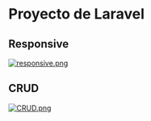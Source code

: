 # Proyecto de Laravel

## Responsive

[![responsive.png](https://i.postimg.cc/bJ61qxhX/responsive.png)](https://postimg.cc/MMQnDjHt)

## CRUD

[![CRUD.png](https://i.postimg.cc/vZXC9m5Q/CRUD.png)](https://postimg.cc/PCp6nT6c)
